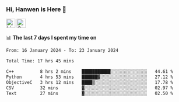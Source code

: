 ### Hi, Hanwen is Here 👋
<p>
	<a href="https://www.linkedin.com/in/liu-hanwen/"><img src="https://img.shields.io/badge/@hanwen-0A66C2?style=flat&logo=LinkedIn&logoColor=white" alt="Linkedin"  height="25px"/></a> 
	<a href="https://scholar.google.com/citations?user=HDF0su0AAAAJ"><img src="https://img.shields.io/badge/scholar-4385FE.svg?&style=plastic&logo=google-scholar&logoColor=white" alt="Google Scholar" height="25px"> </a>
</p>

📊 **The last 7 days I spent my time on** 
<!--START_SECTION:waka-->

```txt
From: 16 January 2024 - To: 23 January 2024

Total Time: 17 hrs 45 mins

C++          8 hrs 2 mins    ███████████░░░░░░░░░░░░░░   44.61 %
Python       4 hrs 53 mins   ██████▓░░░░░░░░░░░░░░░░░░   27.12 %
ObjectiveC   3 hrs 12 mins   ████▒░░░░░░░░░░░░░░░░░░░░   17.78 %
CSV          32 mins         ▓░░░░░░░░░░░░░░░░░░░░░░░░   02.97 %
Text         27 mins         ▓░░░░░░░░░░░░░░░░░░░░░░░░   02.50 %
```

<!--END_SECTION:waka-->


<!--
**david990917/david990917** is a ✨ _special_ ✨ repository because its `README.md` (this file) appears on your GitHub profile.

Here are some ideas to get you started:

- 🔭 I’m currently working on ...
- 🌱 I’m currently learning ...
- 👯 I’m looking to collaborate on ...
- 🤔 I’m looking for help with ...
- 💬 Ask me about ...
- 📫 How to reach me: ...
- 😄 Pronouns: ...
- ⚡ Fun fact: ...
-->

